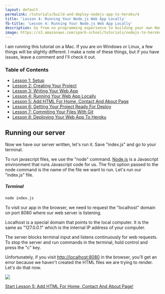 ```yaml
---
layout: default
permalink: /tutorials/build-and-deploy-nodejs-app-to-heroku/4
title: 'Lesson 4: Running Your Node.js Web App Locally'
fb-title: 'Lesson 4: Running Your Node.js Web App Locally'
description: Go from no programming experience to building your own Node.js web app from scratch and deploying it to the web with Heroku.
image: https://s3.amazonaws.com/spark-school/tutorials/nodejs-to-heroku/coding-on-a-laptop.jpg
---
```


<p class="info">
I am running this tutorial on a Mac.  If you are on Windows or Linux, a few things will be slightly different.  I make a note of these things, but if you have issues, leave a comment and I'll check it out.
</p>

### Table of Contents
- [Lesson 1: Setup](/tutorials/build-and-deploy-nodejs-app-to-heroku/1)
- [Lesson 2: Creating Your Project](/tutorials/build-and-deploy-nodejs-app-to-heroku/2)
- [Lesson 3: Writing Your Web App](/tutorials/build-and-deploy-nodejs-app-to-heroku/3)
- [Lesson 4: Running Your Web App Locally](/tutorials/build-and-deploy-nodejs-app-to-heroku/4)
- [Lesson 5: Add HTML For Home, Contact And About Page](/tutorials/build-and-deploy-nodejs-app-to-heroku/5)
- [Lesson 6: Getting Your Project Ready For Deploy](/tutorials/build-and-deploy-nodejs-app-to-heroku/6)
- [Lesson 7: Commiting Your Files With Git](/tutorials/build-and-deploy-nodejs-app-to-heroku/7)
- [Lesson 8: Deploying Your Web App To Heroku](/tutorials/build-and-deploy-nodejs-app-to-heroku/8)

## Running our server

Now we have our server written, let's run it. Save "index.js" and go to your terminal.

To run javascript files, we use the "node" command.  [Node.js](https://nodejs.org/en/) is a Javascript environment that runs Javascript code for us. The first option passed to the node command is the name of the file we want to run.  Let's run our "index.js" file.

##### Terminal
```bash
node index.js
```

To visit our app in the browser, we need to request the "localhost" domain on port 8080 where our web server is listening.

<p class="info">
Localhost is a special domain that points to the local computer.  It is the same as "127.0.0.1" which is the internal IP address of your computer.
</p>

<p class="info">
The server blocks terminal input and listens continuously for web requests.  To stop the server and run commands in the terminal, hold control and press the "c" key.
</p>

Unfortunately, if you visit [http://localhost:8080](http://localhost:8080) in the browser, you'll get an error because we haven't created the HTML files we are trying to render.  Let's do that now.

![](https://s3.amazonaws.com/spark-school/tutorials/nodejs-to-heroku/no-home-page-html-error.png)

<p class="next-lesson">
    <a class="button block" href="/tutorials/build-and-deploy-nodejs-app-to-heroku/5">Start Lesson 5: Add HTML For Home, Contact And About Page!</a>
</p>
